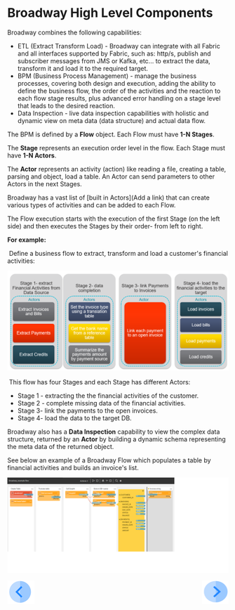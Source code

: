 # Broadway High Level Components

Broadway combines the following capabilities:

* ETL (Extract Transform Load) - Broadway can integrate with all Fabric and all interfaces supported by Fabric, such as: http/s, publish and subscriber messages from JMS or Kafka, etc... to extract the data, transform it and load it to the required target.
* BPM (Business Process Management) - manage the business processes, covering both design and execution, adding the ability to define the business flow, the order of the activities and the reaction to each flow stage results, plus advanced error handling on a stage level that leads to the desired reaction.
* Data Inspection - live data inspection capabilities with holistic and dynamic view on meta data (data structure) and actual data flow.

The BPM is defined by a **Flow** object. Each Flow must  have **1-N Stages**. 

The **Stage** represents an execution order level in the flow. Each Stage must have **1-N Actors**. 

The **Actor** represents an activity (action) like reading a file, creating a table, parsing and object, load a table. An Actor can send parameters to other Actors in the next Stages.

Broadway has a vast list of [built in Actors](Add a link) that can create various types of activities and can be added to each Flow. 

The Flow execution starts with the execution of the first Stage (on the left side) and then executes the Stages by their order- from left to right.  

**For example:**

​	Define a business flow to extract, transform and load a customer's financial activities:

![image-20200629101940357](/articles/99_Broadway/images/customer_map_financial_activities_flow_example.png)

​	This flow has four Stages and each Stage has different Actors:  

- Stage 1 - extracting the the financial activities of the customer.
- Stage 2 - complete missing data of the financial activities.
- Stage 3- link the payments to the open invoices.
- Stage 4- load the data to the target DB. 


Broadway also has a **Data Inspection** capability to view the complex data structure, returned by an **Actor** by building a dynamic schema representing the meta data of the returned object.

See below an example of a Broadway Flow which populates a table by financial activities and builds an invoice's list.

![image](/articles/99_Broadway/images/Broadway_full.png)


[![Previous](/articles/images/Previous.png)](/articles/99_Broadway/01_broadway_overview.md)[<img align="right" width="60" height="54" src="/articles/images/Next.png">](/articles/99_Broadway/03_broadway_actor.md)
